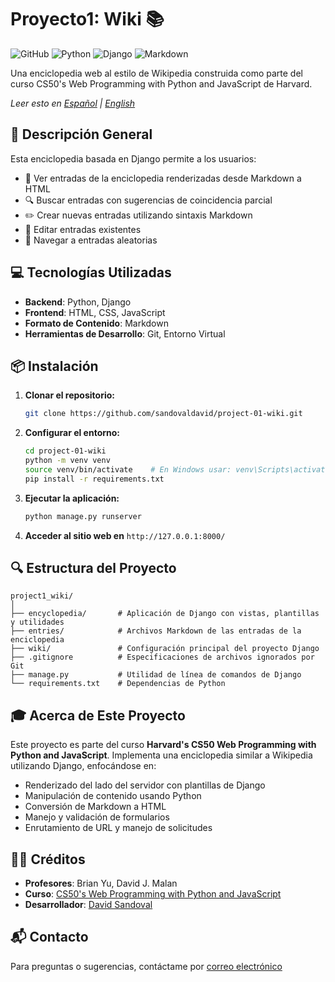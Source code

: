 # Proyecto1: Wiki 📚

![GitHub](https://img.shields.io/github/license/sandovaldavid/project-01-wiki)
![Python](https://img.shields.io/badge/Python-3.10-blue)
![Django](https://img.shields.io/badge/Django-5.1-green)
![Markdown](https://img.shields.io/badge/Markdown-5B5B5B)

Una enciclopedia web al estilo de Wikipedia construida como parte del curso CS50's Web Programming with Python and JavaScript de Harvard.

*Leer esto en [Español](README_es.md) | [English](README.md)*

## 🚀 Descripción General

Esta enciclopedia basada en Django permite a los usuarios:
- 📄 Ver entradas de la enciclopedia renderizadas desde Markdown a HTML
- 🔍 Buscar entradas con sugerencias de coincidencia parcial
- ✏️ Crear nuevas entradas utilizando sintaxis Markdown
- 📝 Editar entradas existentes
- 🎲 Navegar a entradas aleatorias

## 💻 Tecnologías Utilizadas

- **Backend**: Python, Django
- **Frontend**: HTML, CSS, JavaScript
- **Formato de Contenido**: Markdown
- **Herramientas de Desarrollo**: Git, Entorno Virtual

## 📦 Instalación

1. **Clonar el repositorio:**
   ```bash
   git clone https://github.com/sandovaldavid/project-01-wiki.git
   ```

2. **Configurar el entorno:**
   ```bash
   cd project-01-wiki
   python -m venv venv
   source venv/bin/activate    # En Windows usar: venv\Scripts\activate
   pip install -r requirements.txt
   ```

3. **Ejecutar la aplicación:**
   ```bash
   python manage.py runserver
   ```

4. **Acceder al sitio web en** `http://127.0.0.1:8000/`

## 🔍 Estructura del Proyecto

```
project1_wiki/
│
├── encyclopedia/       # Aplicación de Django con vistas, plantillas y utilidades
├── entries/            # Archivos Markdown de las entradas de la enciclopedia
├── wiki/               # Configuración principal del proyecto Django
├── .gitignore          # Especificaciones de archivos ignorados por Git
├── manage.py           # Utilidad de línea de comandos de Django
└── requirements.txt    # Dependencias de Python
```

## 🎓 Acerca de Este Proyecto

Este proyecto es parte del curso **Harvard's CS50 Web Programming with Python and JavaScript**. Implementa una enciclopedia similar a Wikipedia utilizando Django, enfocándose en:
- Renderizado del lado del servidor con plantillas de Django
- Manipulación de contenido usando Python
- Conversión de Markdown a HTML
- Manejo y validación de formularios
- Enrutamiento de URL y manejo de solicitudes

## 👨‍💻 Créditos

- **Profesores**: Brian Yu, David J. Malan
- **Curso**: [CS50's Web Programming with Python and JavaScript](https://cs50.harvard.edu/web/)
- **Desarrollador**: [David Sandoval](https://github.com/sandovaldavid)

## 📬 Contacto

Para preguntas o sugerencias, contáctame por [correo electrónico](mailto:xdevs@devprojects.tech)